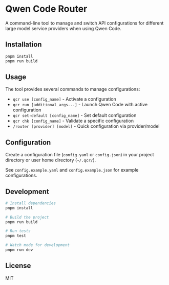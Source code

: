 # Qwen Code Router

A command-line tool to manage and switch API configurations for different large model service providers when using Qwen Code.

## Installation

```bash
pnpm install
pnpm run build
```

## Usage

The tool provides several commands to manage configurations:

- `qcr use [config_name]` - Activate a configuration
- `qcr run [additional_args...]` - Launch Qwen Code with active configuration
- `qcr set-default [config_name]` - Set default configuration
- `qcr chk [config_name]` - Validate a specific configuration
- `/router [provider] [model]` - Quick configuration via provider/model

## Configuration

Create a configuration file (`config.yaml` or `config.json`) in your project directory or user home directory (`~/.qcr/`).

See `config.example.yaml` and `config.example.json` for example configurations.

## Development

```bash
# Install dependencies
pnpm install

# Build the project
pnpm run build

# Run tests
pnpm test

# Watch mode for development
pnpm run dev
```

## License

MIT